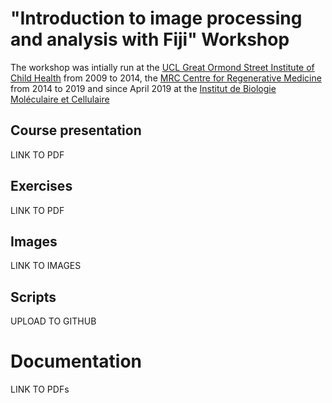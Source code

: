 # "Introduction to image processing and analysis with Fiji" Workshop

The workshop was intially run at the [UCL Great Ormond Street Institute of Child Health](https://www.ucl.ac.uk/child-health/) from 2009 to 2014, the [MRC Centre for Regenerative Medicine](http://www.crm.ed.ac.uk/) from 2014 to 2019 and since April 2019 at the [Institut de Biologie Moléculaire et Cellulaire](http://www.igbmc.fr/)

## Course presentation
LINK TO PDF

## Exercises
LINK TO PDF

## Images
LINK TO IMAGES

## Scripts
UPLOAD TO GITHUB

# Documentation
LINK TO PDFs
